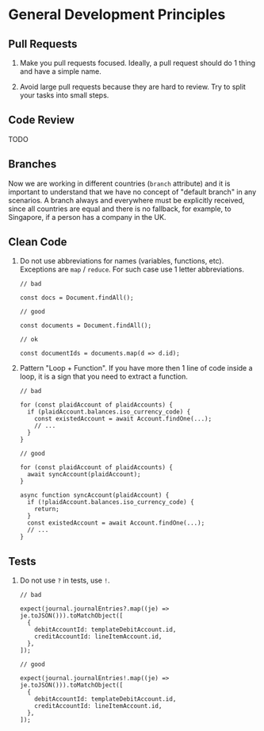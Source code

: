 # General Development Principles

## Pull Requests

1. Make you pull requests focused. Ideally, a pull request should do 1 thing and have a simple name.

2. Avoid large pull requests because they are hard to review. Try to split your tasks into small steps.

## Code Review

TODO

## Branches

Now we are working in different countries (`branch` attribute) and it is important to understand that we have no concept of "default branch" in any scenarios. A branch always and everywhere must be explicitly received, since all countries are equal and there is no fallback, for example, to Singapore, if a person has a company in the UK.

## Clean Code

1. Do not use abbreviations for names (variables, functions, etc). Exceptions are `map` / `reduce`. For such case use 1 letter abbreviations.

   ```
   // bad

   const docs = Document.findAll();

   // good

   const documents = Document.findAll();

   // ok

   const documentIds = documents.map(d => d.id);
   ```

2. Pattern "Loop + Function". If you have more then 1 line of code inside a loop, it is a sign that you need to extract a function.

   ```
   // bad

   for (const plaidAccount of plaidAccounts) {
     if (plaidAccount.balances.iso_currency_code) {
       const existedAccount = await Account.findOne(...);
       // ...
     }
   }

   // good

   for (const plaidAccount of plaidAccounts) {
     await syncAccount(plaidAccount);
   }

   async function syncAccount(plaidAccount) {
     if (!plaidAccount.balances.iso_currency_code) {
       return;
     }
     const existedAccount = await Account.findOne(...);
     // ...
   }
   ```

## Tests

1. Do not use `?` in tests, use `!`.

   ```
   // bad

   expect(journal.journalEntries?.map((je) => je.toJSON())).toMatchObject([
     {
       debitAccountId: templateDebitAccount.id,
       creditAccountId: lineItemAccount.id,
     },
   ]);

   // good

   expect(journal.journalEntries!.map((je) => je.toJSON())).toMatchObject([
     {
       debitAccountId: templateDebitAccount.id,
       creditAccountId: lineItemAccount.id,
     },
   ]);
   ```

